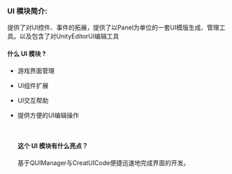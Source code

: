 ### UI 模块简介:

提供了对UI控件、事件的拓展，提供了以Panel为单位的一套UI模版生成、管理工具。以及包含了对UnityEditorUI编辑工具

#### 什么 UI 模块 ?

* 游戏界面管理

* UI组件扩展

* UI交互帮助

* 提供方便的UI编辑操作

  ​

  #### 这个 UI 模块有什么亮点？

  基于QUIManager与CreatUICode便捷迅速地完成界面的开发。

  ​